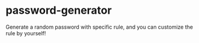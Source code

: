 # password-generator
Generate a random password with specific rule, and you can customize the rule by yourself!
